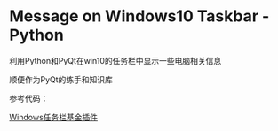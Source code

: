 # Message on Windows10 Taskbar - Python

利用Python和PyQt在win10的任务栏中显示一些电脑相关信息

顺便作为PyQt的练手和知识库

参考代码：

[Windows任务栏基金插件](https://www.wangxingyang.com/windowsfundplugin.html)